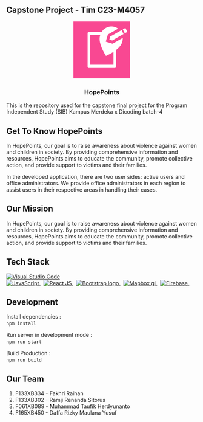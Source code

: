 ## Capstone Project - Tim C23-M4057

<p align="center">
  <img src="src/assets/logo.png" alt="LogoHopePoints" width="150" height="150">
  <h3 align="center">HopePoints</h3>
</p>

This is the repository used for the capstone final project for the Program Independent Study (SIB) Kampus Merdeka x Dicoding batch-4

## Get To Know HopePoints

In HopePoints, our goal is to raise awareness about violence against women and children in society. By providing comprehensive information and resources, HopePoints aims to educate the community, promote collective action, and provide support to victims and their families.

In the developed application, there are two user sides: active users and office administrators. We provide office administrators in each region to assist users in their respective areas in handling their cases.

## Our Mission

In HopePoints, our goal is to raise awareness about violence against women and children in society. By providing comprehensive information and resources, HopePoints aims to educate the community, promote collective action, and provide support to victims and their families.

## Tech Stack

<a href="https://code.visualstudio.com/">
 <img src="https://user-images.githubusercontent.com/99185119/167304873-932c06c8-6fa6-49ba-b0ec-fdc4c30cbfd9.svg" alt="Visual Studio Code" width="60" height="70">
  <br>

 <a href="https://www.javascript.com/">
    <img src="https://cdn.freebiesupply.com/logos/thumbs/1x/javascript-logo.png" alt="JavaScript" height="70">
  </a>&nbsp
  <a href="https://reactjs.org/">
    <img src="https://cdn.freebiesupply.com/logos/large/2x/react-1-logo-png-transparent.png" alt="React JS" height="70">
  </a>&nbsp
  <a href="https://v5.getbootstrap.com/">
    <img src="https://v5.getbootstrap.com/docs/5.0/assets/brand/bootstrap-logo-shadow.png" alt="Bootstrap logo" height="70">
  </a>&nbsp

  <a href="https://www.javascript.com/">
    <img src="https://assets.website-files.com/5d3ef00c73102c436bc83996/5d3ef00c73102c1f23c83a2a_logo-reversed.png" alt="Mapbox gl"height="70">
  </a>&nbsp
  <a href="https://firebase.google.com/?hl=id">
  <img src="https://firebase.google.com/downloads/brand-guidelines/SVG/logo-built_white.svg" alt="Firebase" height="70">
  </a>&nbsp

## Development

Install dependencies : <br>
`npm install`

Run server in development mode : <br>
`npm run start`

Build Production : <br>
`npm run build`

## Our Team

1. F133XB334 - Fakhri Raihan
2. F133XB302 - Ramji Renanda Sitorus
3. F061XB089 - Muhammad Taufik Herdyunanto
4. F165XB450 - Daffa Rizky Maulana Yusuf
